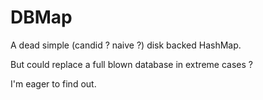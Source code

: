 # DBMap

A dead simple (candid ? naive ?) disk backed HashMap.
 
 But could replace a full blown database in extreme cases ?
 
 I'm eager to find out.

